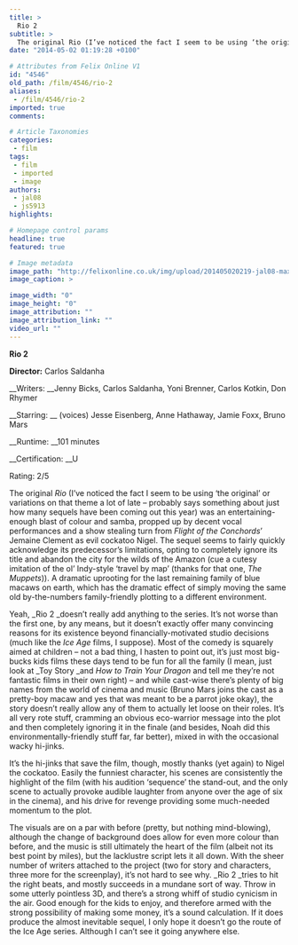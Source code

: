 ```yaml
---
title: >
  Rio 2
subtitle: >
  The original Rio (I’ve noticed the fact I seem to be using ‘the original’ or variations on that theme a lot of late – probably says something about just how many sequels have been coming out this year) was an entertaining-enough blast of colour and samba, propped up by decent vocal performances and
date: "2014-05-02 01:19:28 +0100"

# Attributes from Felix Online V1
id: "4546"
old_path: /film/4546/rio-2
aliases:
 - /film/4546/rio-2
imported: true
comments:

# Article Taxonomies
categories:
 - film
tags:
 - film
 - imported
 - image
authors:
 - jal08
 - js5913
highlights:

# Homepage control params
headline: true
featured: true

# Image metadata
image_path: "http://felixonline.co.uk/img/upload/201405020219-jal08-maxresdefault.jpg"
image_caption: >

image_width: "0"
image_height: "0"
image_attribution: ""
image_attribution_link: ""
video_url: ""
---
```


__Rio 2__

__Director:__ Carlos Saldanha

__Writers: __Jenny Bicks, Carlos Saldanha, Yoni Brenner, Carlos Kotkin, Don Rhymer

__Starring: __ (voices) Jesse Eisenberg, Anne Hathaway, Jamie Foxx, Bruno Mars

__Runtime: __101 minutes

__Certification: __U

Rating: 2/5

The original _Rio_ (I’ve noticed the fact I seem to be using ‘the original’ or variations on that theme a lot of late – probably says something about just how many sequels have been coming out this year) was an entertaining-enough blast of colour and samba, propped up by decent vocal performances and a show stealing turn from _Flight of the Conchords_’ Jemaine Clement as evil cockatoo Nigel. The sequel seems to fairly quickly acknowledge its predecessor’s limitations, opting to completely ignore its title and abandon the city for the wilds of the Amazon (cue a cutesy imitation of the ol’ Indy-style ‘travel by map’ (thanks for that one, _The Muppets_)). A dramatic uprooting for the last remaining family of blue macaws on earth, which has the dramatic effect of simply moving the same old by-the-numbers family-friendly plotting to a different environment.

Yeah, _Rio 2 _doesn’t really add anything to the series. It’s not worse than the first one, by any means, but it doesn’t exactly offer many convincing reasons for its existence beyond financially-motivated studio decisions (much like the _Ice Age_ films, I suppose). Most of the comedy is squarely aimed at children – not a bad thing, I hasten to point out, it’s just most big-bucks kids films these days tend to be fun for all the family (I mean, just look at _Toy Story _and _How to Train Your Dragon_ and tell me they’re not fantastic films in their own right) – and while cast-wise there’s plenty of big names from the world of cinema and music (Bruno Mars joins the cast as a pretty-boy macaw and yes that was meant to be a parrot joke okay), the story doesn’t really allow any of them to actually let loose on their roles. It’s all very rote stuff, cramming an obvious eco-warrior message into the plot and then completely ignoring it in the finale (and besides, Noah did this environmentally-friendly stuff far, far better), mixed in with the occasional wacky hi-jinks.

It’s the hi-jinks that save the film, though, mostly thanks (yet again) to Nigel the cockatoo. Easily the funniest character, his scenes are consistently the highlight of the film (with his audition ‘sequence’ the stand-out, and the only scene to actually provoke audible laughter from anyone over the age of six in the cinema), and his drive for revenge providing some much-needed momentum to the plot.

The visuals are on a par with before (pretty, but nothing mind-blowing), although the change of background does allow for even more colour than before, and the music is still ultimately the heart of the film (albeit not its best point by miles), but the lacklustre script lets it all down. With the sheer number of writers attached to the project (two for story and characters, three more for the screenplay), it’s not hard to see why. _Rio 2 _tries to hit the right beats, and mostly succeeds in a mundane sort of way. Throw in some utterly pointless 3D, and there’s a strong whiff of studio cynicism in the air. Good enough for the kids to enjoy, and therefore armed with the strong possibility of making some money, it’s a sound calculation. If it does produce the almost inevitable sequel, I only hope it doesn’t go the route of the Ice Age series. Although I can’t see it going anywhere else.
